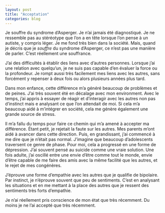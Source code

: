```yaml
---
layout: post
title: "Acceptation"
categories: blog
---
```


Je souffre du syndrome d’Asperger. Je n’ai jamais été diagnostiqué. Je ne ressemble pas au stéréotype que l’on a en tête lorsque l’on pense à un autiste, y compris léger. Je me fond très bien dans la société. Mais, quand je décris que je _souffre_ du syndrome d’Asperger, ce n’est pas une manière de parler. C’est réellement une souffrance.

J’ai des difficultés à établir des liens avec d’autres personnes. Lorsque j’ai une relation avec quelqu’un, je ne suis pas capable d’en évaluer la force ou la profondeur. Je rompt aussi très facilement mes liens avec les autres, sans forcément y repenser à deux fois ou alors plusieurs années plus tard.

Dans mon enfance, cette différence m’a généré beaucoup de problèmes et de peines. J’ai très souvent été en décalage avec mon environment. Avec le temps, j’ai appris à essayer de réagir et d’interagir avec les autres non pas d’instinct mais e analysant ce que l’on attendait de moi. Si cela m’a beaucoup aidé à m’intégrer en société, cela me génère également une grande source de stress.

Il m’a fallu du temps pour faire ce chemin qui m’a amené à accepter ma différence. Étant petit, je rejetait la faute sur les autres. Mes parents m’ont aidé à avancer dans cette direction. Puis, en grandissant, j’ai commencé à me dire que je n’était pas normal. J’imagine que beaucoup d’adolescents traversent ce genre de phase. Pour moi, cela a progressé en une forme de dépression. J’ai souvent pensé au suicide comme une vraie solution. Une fois adulte, j’ai oscillé entre une envie d’être comme tout le monde, envie d’être capable de me faire des amis avec la même facilité que les autres, et le rejet de mes congénères.

J’éprouve une forme d’empathie avec les autres que je qualifie de bipolaire. Par instinct, je n’éprouve souvent que peu de sentiments. C’est en analysant les situations et en me mettant à la place des autres que je ressent des sentiments très forts d’empathie.

Je n’ai réellement pris conscience de mon état que très récemment. Du moins je ne l’ai accepté que très récemment.